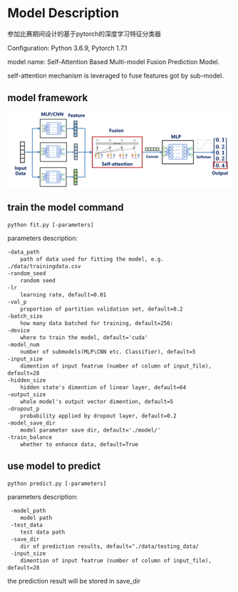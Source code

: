 # Model Description

参加比赛期间设计的基于pytorch的深度学习特征分类器

Configuration: Python 3.6.9, Pytorch 1.7.1

model name: Self-Attention Based Multi-model Fusion Prediction Model.

self-attention mechanism is leveraged to fuse features got by sub-model.

## model framework

<img src=".\模型架构.png" alt= '示意图' style="zoom: 50%;" />

## train the model command

    python fit.py [-parameters]
parameters description:

    -data_path 
        path of data used for fitting the model, e.g. ./data/trainingdata.csv
    -random_seed
        random seed
    -lr
        learning rate, default=0.01
    -val_p
        proportion of partition validation set, default=0.2
    -batch_size
        how many data batched for training, default=256:
    -device
        where to train the model, default='cuda'
    -model_num
        number of submodels(MLP\CNN etc. Classifier), default=5
    -input_size
        dimention of input featrue (number of column of input_file), default=28
    -hidden_size
        hidden state's dimention of linear layer, default=64
    -output_size
        whole model's output vector dimention, default=5
    -dropout_p
        probability applied by dropout layer, default=0.2
    -model_save_dir
        model parameter save dir, default='./model/'
    -train_balance
        whether to enhance data, default=True

## use model to predict

    python predict.py [-parameters]
parameters description:

     -model_path
        model path
     -test_data
        test data path
     -save_dir
        dir of prediction results, default="./data/testing_data/
     -input_size
        dimention of input featrue (number of column of input_file), default=28

the prediction result will be stored in save_dir
